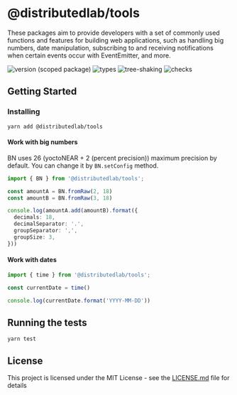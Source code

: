 # @distributedlab/tools
These packages aim to provide developers with a set of commonly used functions and features for building web applications, such as handling big numbers, date manipulation, subscribing to and receiving notifications when certain events occur with EventEmitter, and more.

![version (scoped package)](https://badgen.net/npm/v/@distributedlab/tools)
![types](https://badgen.net/npm/types/@distributedlab/tools)
![tree-shaking](https://badgen.net/bundlephobia/tree-shaking/@distributedlab/tools)
![checks](https://badgen.net/github/checks/distributed-lab/web-kit/main)

## Getting Started

### Installing

```
yarn add @distributedlab/tools
```

#### Work with big numbers
BN uses 26 (yoctoNEAR + 2 (percent precision)) maximum precision by default.
You can change it by `BN.setConfig` method.

```ts
import { BN } from '@distributedlab/tools';

const amountA = BN.fromRaw(2, 18)
const amountB = BN.fromRaw(3, 18)

console.log(amountA.add(amountB).format({
  decimals: 18,
  decimalSeparator: '.',
  groupSeparator: ',',
  groupSize: 3,
}))
```

#### Work with dates
```ts
import { time } from '@distributedlab/tools';

const currentDate = time()

console.log(currentDate.format('YYYY-MM-DD'))
```

## Running the tests

```
yarn test
```

## License

This project is licensed under the MIT License - see the [LICENSE.md](../../LICENSE) file for details

